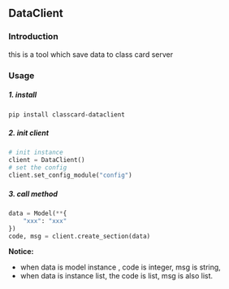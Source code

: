 ## DataClient

### Introduction
this is a tool which save data to class card server

### Usage

##### 1. install
```bash
pip install classcard-dataclient
```

##### 2. init client
```python
# init instance
client = DataClient()
# set the config
client.set_config_module("config")
```

##### 3. call method
```python
data = Model(**{
    "xxx": "xxx"
})
code, msg = client.create_section(data)
```

**Notice:**
* when data is model instance , code is integer, msg is string, 
* when data is instance list, the code is list, msg is also list.





